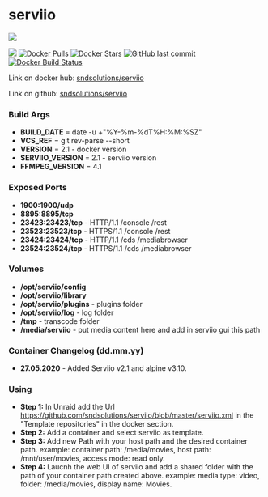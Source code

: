 # serviio

[![](http://serviio.org/images/serviio.png)](http://serviio.org/) 

[![](https://images.microbadger.com/badges/image/sndsolutions/serviio.svg)](https://microbadger.com/images/sndsolutions/serviio) [![Docker Pulls](https://img.shields.io/docker/pulls/sndsolutions/serviio.svg)](https://hub.docker.com/r/sndsolutions/serviio/) [![Docker Stars](https://img.shields.io/docker/stars/sndsolutions/serviio.svg)](https://hub.docker.com/r/sndsolutions/serviio/) [![GitHub last commit](https://img.shields.io/github/last-commit/sndsolutions/serviio.svg)](https://github.com/sndsolutions/serviio) [![Docker Build Status](https://img.shields.io/docker/build/sndsolutions/serviio.svg)](https://hub.docker.com/r/sndsolutions/serviio/)
  
Link on docker hub: [sndsolutions/serviio](https://hub.docker.com/r/sndsolutions/serviio/)

Link on github: [sndsolutions/serviio](https://github.com/sndsolutions/serviio)

### Build Args

 - **BUILD_DATE**       = date -u +\"%Y-%m-%dT%H:%M:%SZ\"
 - **VCS_REF**          = git rev-parse --short
 - **VERSION**          = 2.1 - docker version
 - **SERVIIO_VERSION**  = 2.1 - serviio version
 - **FFMPEG_VERSION**   = 4.1

### Exposed Ports

 - **1900:1900/udp**
 - **8895:8895/tcp**
 - **23423:23423/tcp** - HTTP/1.1 /console /rest
 - **23523:23523/tcp** - HTTPS/1.1 /console /rest
 - **23424:23424/tcp** - HTTP/1.1 /cds /mediabrowser
 - **23524:23524/tcp** - HTTPS/1.1 /cds /mediabrowser

### Volumes
 - **/opt/serviio/config**
 - **/opt/serviio/library**
 - **/opt/serviio/plugins** - plugins folder
 - **/opt/serviio/log**     - log folder
 - **/tmp**                 - transcode folder
 - **/media/serviio**       - put media content here and add in serviio gui this path


### Container Changelog (dd.mm.yy)
 - **27.05.2020** - Added Serviio v2.1 and alpine v3.10.

### Using
 - **Step 1:**   In Unraid add the Url https://github.com/sndsolutions/serviio/blob/master/serviio.xml in the "Template repositories" in the docker section.
 - **Step 2:**   Add a container and select serviio as template.
 - **Step 3:**   Add new Path with your host path and the desired container path.
                 example: container path: /media/movies, host path: /mnt/user/movies, access mode: read only.
 - **Step 4:**   Laucnh the web UI of serviio and add a shared folder with the path of your container path created above.
                 example: media type: video, folder: /media/movies, display name: Movies.

